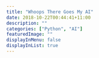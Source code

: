 ```yaml
---
title: "Whoops There Goes My AI"
date: 2018-10-22T00:44:41+11:00
description: ""
categories: ["Python", "AI"]
featuredImage: ""
displayInMenu: false
displayInList: true
---
```

